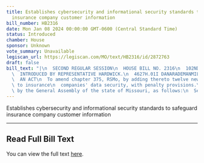 ```yaml
---
title: Establishes cybersecurity and informational security standards to safeguard
  insurance company customer information
bill_number: HB2316
date: Mon Jan 08 2024 00:00:00 GMT-0600 (Central Standard Time)
status: Introduced
chamber: House
sponsor: Unknown
vote_summary: Unavailable
legiscan_url: https://legiscan.com/MO/text/HB2316/id/2872763
draft: false
bill_text: "|\n  SECOND REGULAR SESSION\n  HOUSE BILL NO. 2316\n  102ND GENERAL ASSEMBLY\n\
  \  INTRODUCED BY REPRESENTATIVE HARDWICK.\n  4627H.01I DANARADEMANMILLER,ChiefClerk\n\
  \  AN ACT\n  To amend chapter 375, RSMo, by adding thereto twelve new sections relating\
  \ to insurance\n  companies' data security, with penalty provisions.\n  Be it enacted\
  \ by the General Assembly of the state of Missouri, as follows:\n  SectionA. Chapter375,RSMo,isamendedbyaddingtheretotwelvenewsections,to"
---
```

Establishes cybersecurity and informational security standards to safeguard insurance company customer information

---

## Read Full Bill Text

You can view the full text [here](https://legiscan.com/MO/text/HB2316/id/2872763).
